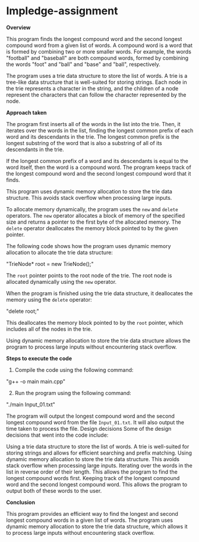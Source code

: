 # Impledge-assignment
**Overview**

This program finds the longest compound word and the second longest compound word from a given list of words. A compound word is a word that is formed by combining two or more smaller words. For example, the words "football" and "baseball" are both compound words, formed by combining the words "foot" and "ball" and "base" and "ball", respectively.

The program uses a trie data structure to store the list of words. A trie is a tree-like data structure that is well-suited for storing strings. Each node in the trie represents a character in the string, and the children of a node represent the characters that can follow the character represented by the node.

**Approach taken**

The program first inserts all of the words in the list into the trie. Then, it iterates over the words in the list, finding the longest common prefix of each word and its descendants in the trie. The longest common prefix is the longest substring of the word that is also a substring of all of its descendants in the trie.

If the longest common prefix of a word and its descendants is equal to the word itself, then the word is a compound word. The program keeps track of the longest compound word and the second longest compound word that it finds.

This program uses dynamic memory allocation to store the trie data structure. This avoids stack overflow when processing large inputs.

To allocate memory dynamically, the program uses the `new` and `delete` operators. The `new` operator allocates a block of memory of the specified size and returns a pointer to the first byte of the allocated memory. The `delete` operator deallocates the memory block pointed to by the given pointer.

The following code shows how the program uses dynamic memory allocation to allocate the trie data structure:

"TrieNode* root = new TrieNode();"

The `root` pointer points to the root node of the trie. The root node is allocated dynamically using the `new` operator.

When the program is finished using the trie data structure, it deallocates the memory using the `delete` operator:

"delete root;"

This deallocates the memory block pointed to by the `root` pointer, which includes all of the nodes in the trie.

Using dynamic memory allocation to store the trie data structure allows the program to process large inputs without encountering stack overflow.

**Steps to execute the code**

1. Compile the code using the following command:

"g++ -o main main.cpp"

2. Run the program using the following command:

"./main Input_01.txt"

The program will output the longest compound word and the second longest compound word from the file `Input_01.txt`. It will also output the time taken to process the file.
Design decisions
Some of the design decisions that went into the code include:

Using a trie data structure to store the list of words. A trie is well-suited for storing strings and allows for efficient searching and prefix matching.
Using dynamic memory allocation to store the trie data structure. This avoids stack overflow when processing large inputs.
Iterating over the words in the list in reverse order of their length. This allows the program to find the longest compound words first.
Keeping track of the longest compound word and the second longest compound word. This allows the program to output both of these words to the user.

**Conclusion**

This program provides an efficient way to find the longest and second longest compound words in a given list of words. The program uses dynamic memory allocation to store the trie data structure, which allows it to process large inputs without encountering stack overflow.
